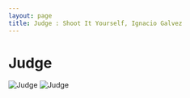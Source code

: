 ```yaml
---
layout: page
title: Judge : Shoot It Yourself, Ignacio Galvez
---
```


# Judge

![Judge](http://assets.farmhouse.co/publishing/1-shoot-it-yourself/images/judge-1.jpg)
![Judge](http://assets.farmhouse.co/publishing/1-shoot-it-yourself/images/judge-2.jpg)
